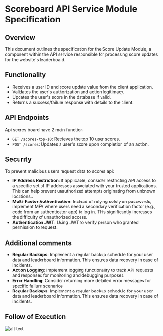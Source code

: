 # Scoreboard API Service Module Specification

## Overview

This document outlines the specification for the Score Update Module, a component within the API service responsible for processing score updates for the website's leaderboard.

## Functionality
 - Receives a user ID and score update value from the client application.
 - Validates the user's authorization and action legitimacy.
 - Updates the user's score in the database if valid.
 - Returns a success/failure response with details to the client.

## API Endpoints

Api scores board have 2 main function

- `GET /scores-top-10`: Retrieves the top 10 user scores.
- `POST /scores`: Updates a user's score upon completion of an action.


## Security 

To prevent malicious users request data to scores api:

- **IP Address Restriction**: If applicable, consider restricting API access to a specific set of IP addresses associated with your trusted applications. This can help prevent unauthorized attempts originating from unknown locations..
- **Multi-Factor Authentication**: Instead of relying solely on passwords, implement MFA where users need a secondary verification factor (e.g., code from an authenticator app) to log in. This significantly increases the difficulty of unauthorized access.
- **Authentication JWT**: Using JWT to verify person who granted permission to request.

##  Additional comments 
-  **Regular Backups**: Implement a regular backup schedule for your user data and leaderboard information. This ensures data recovery in case of incidents.    
- **Action Logging**: Implement logging functionality to track API requests and responses for monitoring and debugging purposes.
- **Error Handling**: Consider returning more detailed error messages for specific failure scenarios
- **Regular Backups**: Implement a regular backup schedule for your user data and leaderboard information. This ensures data recovery in case of incidents.
## Follow of Execution

![alt text](https://s3.ap-southeast-1.amazonaws.com/top11.animals4life.io/img/1221.PNG)